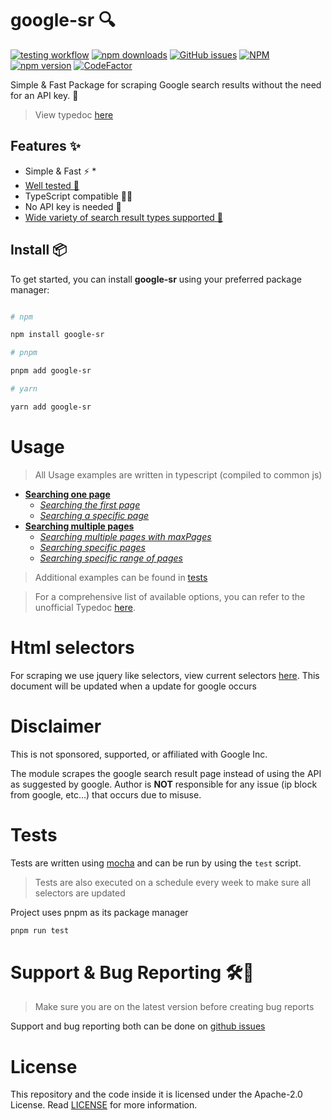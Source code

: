 # google-sr 🔍

[![testing workflow](https://github.com/typicalninja/google-sr/actions/workflows/tests.yml/badge.svg)](https://github.com/typicalninja/google-sr)
[![npm downloads](https://img.shields.io/npm/dw/google-sr)](https://www.npmjs.com/package/google-sr)
[![GitHub issues](https://img.shields.io/github/issues/typicalninja/google-sr)](https://github.com/typicalninja/google-sr/issues)
[![NPM](https://img.shields.io/npm/l/google-sr)](https://www.npmjs.com/package/google-sr)
[![npm version](https://img.shields.io/npm/v/google-sr)](https://www.npmjs.com/package/google-sr)
[![CodeFactor](https://www.codefactor.io/repository/github/typicalninja/google-sr/badge)](https://www.codefactor.io/repository/github/typicalninja/google-sr)

Simple & Fast Package for scraping Google search results without the need for an API key. 🚀

> View typedoc [here](https://paka.dev/npm/google-sr/api)

## Features ✨

* Simple & Fast ⚡️ *
* [Well tested 🔄](#tests)
* TypeScript compatible 🧑‍💻
* No API key is needed 🔑
* [Wide variety of search result types supported 🌴](./types.md)

## Install 📦

To get started, you can install **google-sr** using your preferred package manager:

```bash

# npm

npm install google-sr

# pnpm 

pnpm add google-sr

# yarn

yarn add google-sr

```
# Usage


> All Usage examples are written in typescript (compiled to common js)

* [**Searching one page**](./onepage)
    * [*Searching the first page*](./onepage#searching-the-first-page)
    * [*Searching a specific page*](./onepage.md##searching-a-specific-page)
* [**Searching multiple pages**](./multipage.md)
    * [*Searching multiple pages with maxPages*](./multipage.md#searching-multiple-pages-with-maxpages)
    * [*Searching specific pages*](./multipage.md#searching-specific-pages)
    * [*Searching specific range of pages*](./multipage.md#searching-specific-range-of-pages)



> Additional examples can be found in [tests](#tests)

> For a comprehensive list of available options, you can refer to the unofficial Typedoc [here](https://paka.dev/npm/google-sr/api).

# Html selectors

For scraping we use jquery like selectors, view current selectors [here](./selectors.md). This document will be updated when a update for google occurs

# Disclaimer

This is not sponsored, supported, or affiliated with Google Inc.

The module scrapes the google search result page instead of using the API as suggested by google. Author is **NOT** responsible for any issue (ip block from google, etc...) that occurs due to misuse.

# Tests

Tests are written using [mocha](https://mochajs.org/) and can be run by using the `test` script.

> Tests are also executed on a schedule every week to make sure all selectors are updated

Project uses pnpm as its package manager

```bash
pnpm run test
```

# Support & Bug Reporting 🛠️🐞

> Make sure you are on the latest version before creating bug reports

Support and bug reporting both can be done on  [github issues](https://github.com/typicalninja/google-sr/issues)

# License

This repository and the code inside it is licensed under the Apache-2.0 License. Read [LICENSE](./LICENSE) for more information.
